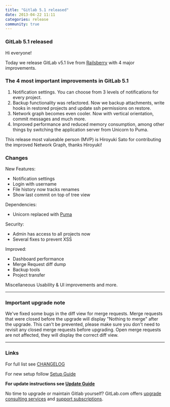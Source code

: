 ```yaml
---
title: "Gitlab 5.1 released"
date: 2013-04-22 11:11
categories: release
community: true
---
```


### GitLab 5.1 released

Hi everyone!

Today we release GitLab v5.1 live from [Railsberry](http://www.railsberry.com/) with 4 major improvements.

### The 4 most important improvements in GitLab 5.1

1. Notification settings. You can choose from 3 levels of notifications for every project.
2. Backup functionality was refactored. Now we backup attachments, write hooks in restored projects and update ssh permissions on restore.
3. Network graph becomes even cooler. Now with vertical orientation, commit messages and much more.
4. Improved performance and reduced memory consumption, among other things by switching the application server from Unicorn to Puma.

This release most valueable person (MVP) is Hiroyuki Sato for contributing the improved Network Graph, thanks Hiroyuki!

<!-- more -->

### Changes

New Features:

  * Notification settings
  * Login with username
  * File history now tracks renames
  * Show last commit on top of tree view

Dependencies:

  * Unicorn replaced with [Puma](http://puma.io/)

Security:

  * Admin has access to all projects now
  * Several fixes to prevent XSS

Improved:

  * Dashboard performance
  * Merge Request diff dump
  * Backup tools
  * Project transfer

Miscellaneous
Usability & UI improvements and more.

- - -

### Important upgrade note

We've fixed some bugs in the diff view for merge requests.
Merge requests that were closed before the upgrade will display "Nothing to merge" after the upgrade.
This can't be prevented, please make sure you don't need to revisit any closed merge requests before upgrading. Open merge requests are not affected, they will display the correct diff view.


- - -

### Links

For full list see [CHANGELOG](https://github.com/gitlabhq/gitlabhq/blob/master/CHANGELOG)

For new setup follow [Setup Guide](https://github.com/gitlabhq/gitlabhq/blob/5-1-stable/doc/install/installation.md)

__For update instructions see [Update Guide](https://github.com/gitlabhq/gitlabhq/blob/5-1-stable/doc/update/5.0-to-5.1.md)__

No time to upgrade or maintain Gitlab yourself? GitLab.com offers [upgrade consulting services](http://www.gitlab.com/consultancy/) and [support subscriptions](http://www.gitlab.com/subscription/).
